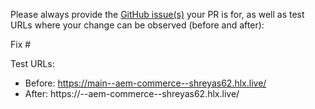 Please always provide the [GitHub issue(s)](../issues) your PR is for, as well as test URLs where your change can be observed (before and after):

Fix #<gh-issue-id>

Test URLs:
- Before: https://main--aem-commerce--shreyas62.hlx.live/
- After: https://<branch>--aem-commerce--shreyas62.hlx.live/
